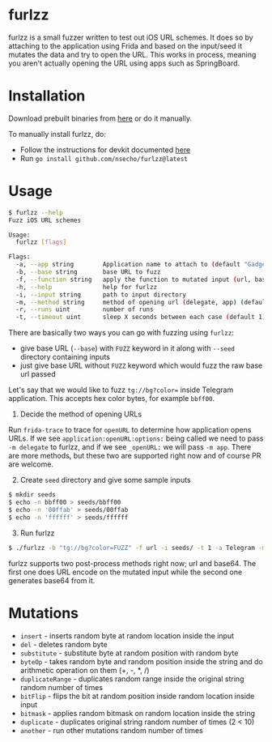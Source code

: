 # furlzz

furlzz is a small fuzzer written to test out iOS URL schemes. 
It does so by attaching to the application using Frida and based on the input/seed it mutates the data 
and try to open the URL. This works in process, meaning you aren't actually opening the URL using apps 
such as SpringBoard.

# Installation

Download prebuilt binaries from [here](https://github.com/NSEcho/furlzz/releases) or do it manually.

To manually install furlzz, do:
* Follow the instructions for devkit documented [here](https://github.com/frida/frida-go)
* Run `go install github.com/nsecho/furlzz@latest`

# Usage

```bash
$ furlzz --help
Fuzz iOS URL schemes

Usage:
  furlzz [flags]

Flags:
  -a, --app string        Application name to attach to (default "Gadget")
  -b, --base string       base URL to fuzz
  -f, --function string   apply the function to mutated input (url, base64)
  -h, --help              help for furlzz
  -i, --input string      path to input directory
  -m, --method string     method of opening url (delegate, app) (default "delegate")
  -r, --runs uint         number of runs
  -t, --timeout uint      sleep X seconds between each case (default 1)
```

There are basically two ways you can go with fuzzing using `furlzz`:

* give base URL (`--base`) with `FUZZ` keyword in it along with `--seed` directory containing inputs
* just give base URL without `FUZZ` keyword which would fuzz the raw base url passed

Let's say that we would like to fuzz `tg://bg?color=` inside Telegram application. This accepts hex color bytes, 
for example `bbff00`.

1. Decide the method of opening URLs

Run `frida-trace` to trace for `openURL` to determine how application opens URLs. If we see `application:openURL:options:` being called 
we need to pass `-m delegate` to furlzz, and if we see `_openURL:` we will pass `-m app`. There are more methods, but 
these two are supported right now and of course PR are welcome.

2. Create `seed` directory and give some sample inputs

```bash
$ mkdir seeds
$ echo -n bbff00 > seeds/bbff00
$ echo -n '00ffab' > seeds/00ffab
$ echo -n 'ffffff' > seeds/ffffff
```

3. Run furlzz

```bash
$ ./furlzz -b "tg://bg?color=FUZZ" -f url -i seeds/ -t 1 -a Telegram -m delegate
```

furlzz supports two post-process methods right now; url and base64. The first one does URL 
encode on the mutated input while the second one generates base64 from it.

# Mutations

* `insert` - inserts random byte at random location inside the input
* `del` - deletes random byte
* `substitute` - substitute byte at random position with random byte
* `byteOp` - takes random byte and random position inside the string and do arithmetic operation on them (+, -, *, /)
* `duplicateRange` - duplicates random range inside the original string random number of times
* `bitFlip` - flips the bit at random position inside random location inside input
* `bitmask` - applies random bitmask on random location inside the string
* `duplicate` - duplicates original string random number of times (2 < 10)
* `another` - run other mutations random number of times
